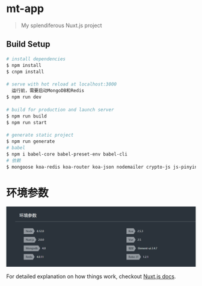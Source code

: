 # mt-app

> My splendiferous Nuxt.js project

## Build Setup

``` bash
# install dependencies
$ npm install
$ cnpm install

# serve with hot reload at localhost:3000
  运行前，需要启动MongoDB和Redis
$ npm run dev

# build for production and launch server
$ npm run build
$ npm run start

# generate static project
$ npm run generate
# babel
$ npm i babel-core babel-preset-env babel-cli
# 依赖
$ mongoose koa-redis koa-router koa-json nodemailer crypto-js js-pinyin
```  
# 环境参数
![avatar](/assets/EnvironmentalDescription.png)  

For detailed explanation on how things work, checkout [Nuxt.js docs](https://nuxtjs.org).
